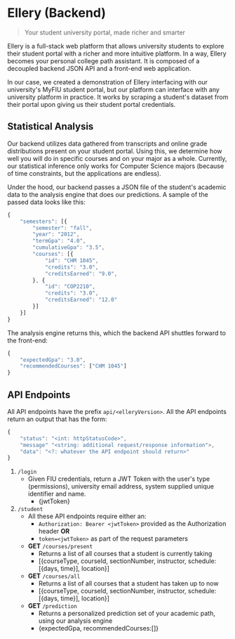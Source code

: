 # Ellery (Backend)
> Your student university portal, made richer and smarter

Ellery is a full-stack web platform that allows university students to explore their student portal with a richer and more intuitive platform. In a way, Ellery becomes your personal college path assistant. It is composed of a decoupled backend JSON API and a front-end web application.

In our case, we created a demonstration of Ellery interfacing with our university's MyFIU student portal, but our platform can interface with any university platform in practice. It works by scraping a student's dataset from their portal upon giving us their student portal credentials.

## Statistical Analysis
Our backend utilizes data gathered from transcripts and online grade distributions present on your student portal. Using this, we determine how well you will do in specific courses and on your major as a whole. Currently, our statistical inference only works for Computer Science majors (because of time constraints, but the applications are endless).

Under the hood, our backend passes a JSON file of the student's academic data to the analysis engine that does our predictions. A sample of the passed data looks like this:
```javascript
{
    "semesters": [{
        "semester": "fall",
        "year": "2012",
        "termGpa": "4.0",
        "cumulativeGpa": "3.5",
        "courses": [{
            "id": "CHM 1045", 
            "credits": "3.0",
            "creditsEarned": "9.0",
        }, {
            "id": "COP2210",
            "credits": "3.0",
            "creditsEarned": "12.0"
        }]
    }]
}
```

The analysis engine returns this, which the backend API shuttles forward to the front-end:
```javascript
{
    "expectedGpa": "3.0", 
    "recommendedCourses": ["CHM 1045"]
}
```

## API Endpoints
All API endpoints have the prefix `api/<elleryVersion>`. All the API endpoints return an output that has the form:

```javascript
{
    "status": "<int: httpStatusCode>",
    "message" "<string: additional request/response information">,
    "data": "<?: whatever the API endpoint should return>"
}
```

1. `/login`
    * Given FIU credentials, return a JWT Token with the user's type (permissions), university email address, system supplied unique identifier and name.
        * {jwtToken}
2. `/student`
    * All these API endpoints require either an: 
        * `Authorization: Bearer <jwtToken>` provided as the Authorization header **OR** 
        * `token=<jwtToken>` as part of the request parameters
    * **GET** `/courses/present`
        * Returns a list of all courses that a student is currently taking
        * [{courseType, courseId, sectionNumber, instructor, schedule:[{days, time}], location}]
    * **GET** `/courses/all`
        * Returns a list of all courses that a student has taken up to now
        * [{courseType, courseId, sectionNumber, instructor, schedule:[{days, time}], location}]
    * **GET** `/prediction`
        * Returns a personalized prediction set of your academic path, using our analysis engine
        * {expectedGpa, recommendedCourses:[]}
    